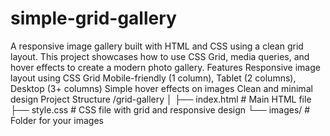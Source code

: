 # simple-grid-gallery
A responsive image gallery built with HTML and CSS using a clean grid layout. This project showcases how to use CSS Grid, media queries, and hover effects to create a modern photo gallery.
Features
Responsive image layout using CSS Grid
Mobile-friendly (1 column), Tablet (2 columns), Desktop (3+ columns)
Simple hover effects on images
Clean and minimal design
Project Structure
/grid-gallery
│
├── index.html        # Main HTML file
├── style.css         # CSS file with grid and responsive design
└── images/           # Folder for your images
